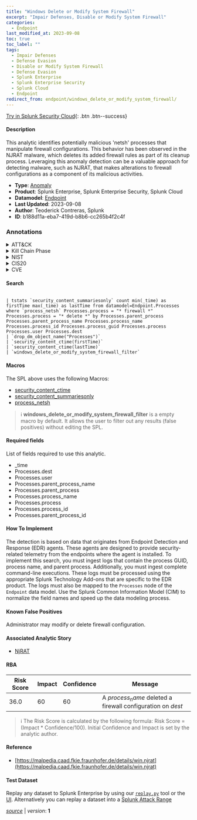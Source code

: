 ```yaml
---
title: "Windows Delete or Modify System Firewall"
excerpt: "Impair Defenses, Disable or Modify System Firewall"
categories:
  - Endpoint
last_modified_at: 2023-09-08
toc: true
toc_label: ""
tags:
  - Impair Defenses
  - Defense Evasion
  - Disable or Modify System Firewall
  - Defense Evasion
  - Splunk Enterprise
  - Splunk Enterprise Security
  - Splunk Cloud
  - Endpoint
redirect_from: endpoint/windows_delete_or_modify_system_firewall/
---
```




[Try in Splunk Security Cloud](https://www.splunk.com/en_us/cyber-security.html){: .btn .btn--success}

#### Description

This analytic identifies potentially malicious &#39;netsh&#39; processes that manipulate firewall configurations. This behavior has been observed in the NJRAT malware, which deletes its added firewall rules as part of its cleanup process. Leveraging this anomaly detection can be a valuable approach for detecting malware, such as NJRAT, that makes alterations to firewall configurations as a component of its malicious activities.

- **Type**: [Anomaly](https://github.com/splunk/security_content/wiki/Detection-Analytic-Types)
- **Product**: Splunk Enterprise, Splunk Enterprise Security, Splunk Cloud
- **Datamodel**: [Endpoint](https://docs.splunk.com/Documentation/CIM/latest/User/Endpoint)
- **Last Updated**: 2023-09-08
- **Author**: Teoderick Contreras, Splunk
- **ID**: b188d11a-eba7-419d-b8b6-cc265b4f2c4f

### Annotations
<details>
  <summary>ATT&CK</summary>

<div markdown="1">

#### [ATT&CK](https://attack.mitre.org/)

| ID          | Technique   | Tactic         |
| ----------- | ----------- |--------------- |
| [T1562](https://attack.mitre.org/techniques/T1562/) | Impair Defenses | Defense Evasion |

| [T1562.004](https://attack.mitre.org/techniques/T1562/004/) | Disable or Modify System Firewall | Defense Evasion |

</div>
</details>


<details>
  <summary>Kill Chain Phase</summary>

<div markdown="1">

* Exploitation


</div>
</details>


<details>
  <summary>NIST</summary>

<div markdown="1">

* DE.AE



</div>
</details>

<details>
  <summary>CIS20</summary>

<div markdown="1">

* CIS 10



</div>
</details>

<details>
  <summary>CVE</summary>

<div markdown="1">


</div>
</details>


#### Search

```

| tstats `security_content_summariesonly` count min(_time) as firstTime max(_time) as lastTime from datamodel=Endpoint.Processes where `process_netsh` Processes.process = "* firewall *" Processes.process = "* delete *" by Processes.parent_process Processes.parent_process_name Processes.process_name Processes.process_id Processes.process_guid Processes.process Processes.user Processes.dest 
| `drop_dm_object_name("Processes")` 
| `security_content_ctime(firstTime)` 
| `security_content_ctime(lastTime)` 
| `windows_delete_or_modify_system_firewall_filter`
```

#### Macros
The SPL above uses the following Macros:
* [security_content_ctime](https://github.com/splunk/security_content/blob/develop/macros/security_content_ctime.yml)
* [security_content_summariesonly](https://github.com/splunk/security_content/blob/develop/macros/security_content_summariesonly.yml)
* [process_netsh](https://github.com/splunk/security_content/blob/develop/macros/process_netsh.yml)

> :information_source:
> **windows_delete_or_modify_system_firewall_filter** is a empty macro by default. It allows the user to filter out any results (false positives) without editing the SPL.



#### Required fields
List of fields required to use this analytic.
* _time
* Processes.dest
* Processes.user
* Processes.parent_process_name
* Processes.parent_process
* Processes.process_name
* Processes.process
* Processes.process_id
* Processes.parent_process_id



#### How To Implement
The detection is based on data that originates from Endpoint Detection and Response (EDR) agents. These agents are designed to provide security-related telemetry from the endpoints where the agent is installed. To implement this search, you must ingest logs that contain the process GUID, process name, and parent process. Additionally, you must ingest complete command-line executions. These logs must be processed using the appropriate Splunk Technology Add-ons that are specific to the EDR product. The logs must also be mapped to the `Processes` node of the `Endpoint` data model. Use the Splunk Common Information Model (CIM) to normalize the field names and speed up the data modeling process.
#### Known False Positives
Administrator may modify or delete firewall configuration.

#### Associated Analytic Story
* [NjRAT](/stories/njrat)




#### RBA

| Risk Score  | Impact      | Confidence   | Message      |
| ----------- | ----------- |--------------|--------------|
| 36.0 | 60 | 60 | A $process_name$ deleted a firewall configuration on $dest$ |


> :information_source:
> The Risk Score is calculated by the following formula: Risk Score = (Impact * Confidence/100). Initial Confidence and Impact is set by the analytic author.


#### Reference

* [https://malpedia.caad.fkie.fraunhofer.de/details/win.njrat](https://malpedia.caad.fkie.fraunhofer.de/details/win.njrat)



#### Test Dataset
Replay any dataset to Splunk Enterprise by using our [`replay.py`](https://github.com/splunk/attack_data#using-replaypy) tool or the [UI](https://github.com/splunk/attack_data#using-ui).
Alternatively you can replay a dataset into a [Splunk Attack Range](https://github.com/splunk/attack_range#replay-dumps-into-attack-range-splunk-server)




[*source*](https://github.com/splunk/security_content/tree/develop/detections/endpoint/windows_delete_or_modify_system_firewall.yml) \| *version*: **1**